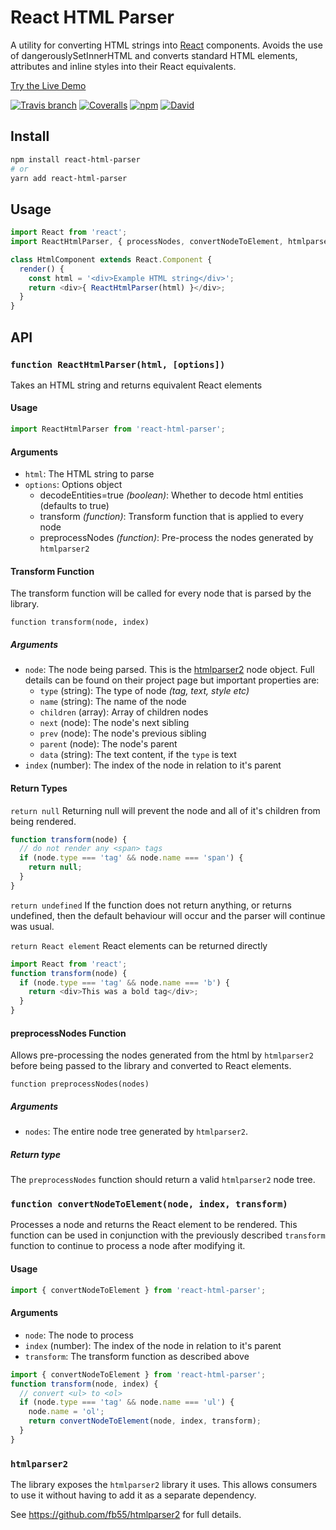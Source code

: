 # React HTML Parser

A utility for converting HTML strings into [React](https://facebook.github.io/react/) components. Avoids the use of dangerouslySetInnerHTML and converts standard HTML elements, attributes and inline styles into their React equivalents.

[Try the Live Demo](https://wrakky.github.io/react-html-parser)

[![Travis branch](https://img.shields.io/travis/wrakky/react-html-parser/master.svg)](https://travis-ci.org/wrakky/react-html-parser)
[![Coveralls](https://img.shields.io/coveralls/wrakky/react-html-parser.svg)](https://coveralls.io/github/wrakky/react-html-parser)
[![npm](https://img.shields.io/npm/v/react-html-parser.svg)](https://www.npmjs.com/package/react-html-parser)
[![David](https://img.shields.io/david/wrakky/react-html-parser.svg)](https://david-dm.org/wrakky/react-html-parser)

## Install

```bash
npm install react-html-parser
# or
yarn add react-html-parser
```

## Usage

```javascript
import React from 'react';
import ReactHtmlParser, { processNodes, convertNodeToElement, htmlparser2 } from 'react-html-parser';

class HtmlComponent extends React.Component {
  render() {
    const html = '<div>Example HTML string</div>';
    return <div>{ ReactHtmlParser(html) }</div>;
  }
}
```

## API

### `function ReactHtmlParser(html, [options])`
Takes an HTML string and returns equivalent React elements

#### Usage
```js
import ReactHtmlParser from 'react-html-parser';
```
#### Arguments
- `html`: The HTML string to parse
- `options`: Options object
  - decodeEntities=true *(boolean)*: Whether to decode html entities (defaults to true)
  - transform *(function)*: Transform function that is applied to every node
  - preprocessNodes *(function)*: Pre-process the nodes generated by `htmlparser2`

#### Transform Function
The transform function will be called for every node that is parsed by the library.

`function transform(node, index)`
##### Arguments
- `node`: The node being parsed. This is the [htmlparser2](https://github.com/fb55/htmlparser2) node object. Full details can be found on their project page but important properties are:
  - `type` (string): The type of node *(tag, text, style etc)*
  - `name` (string): The name of the node
  - `children` (array): Array of children nodes
  - `next` (node): The node's next sibling
  - `prev` (node): The node's previous sibling
  - `parent` (node): The node's parent
  - `data` (string): The text content, if the `type` is text
- `index` (number): The index of the node in relation to it's parent

#### Return Types
`return null`
Returning null will prevent the node and all of it's children from being rendered.
```js
function transform(node) {
  // do not render any <span> tags
  if (node.type === 'tag' && node.name === 'span') {
    return null;
  }
}
```
`return undefined`
If the function does not return anything, or returns undefined, then the default behaviour will occur and the parser will continue was usual.

`return React element`
React elements can be returned directly
```js
import React from 'react';
function transform(node) {
  if (node.type === 'tag' && node.name === 'b') {
    return <div>This was a bold tag</div>;
  }
}
```

#### preprocessNodes Function
Allows pre-processing the nodes generated from the html by `htmlparser2` before being passed to the library and converted to React elements.

`function preprocessNodes(nodes)`
##### Arguments
- `nodes`: The entire node tree generated by `htmlparser2`.

##### Return type
The `preprocessNodes` function should return a valid `htmlparser2` node tree.

### `function convertNodeToElement(node, index, transform)`
Processes a node and returns the React element to be rendered. This function can be used in conjunction with the previously described `transform` function to continue to process a node after modifying it.

#### Usage
```js
import { convertNodeToElement } from 'react-html-parser';
```
#### Arguments
- `node`: The node to process
- `index` (number): The index of the node in relation to it's parent
- `transform`: The transform function as described above

```js
import { convertNodeToElement } from 'react-html-parser';
function transform(node, index) {
  // convert <ul> to <ol>
  if (node.type === 'tag' && node.name === 'ul') {
    node.name = 'ol';
    return convertNodeToElement(node, index, transform);
  }
}
```

### `htmlparser2`
The library exposes the `htmlparser2` library it uses. This allows consumers
to use it without having to add it as a separate dependency.

See https://github.com/fb55/htmlparser2 for full details.